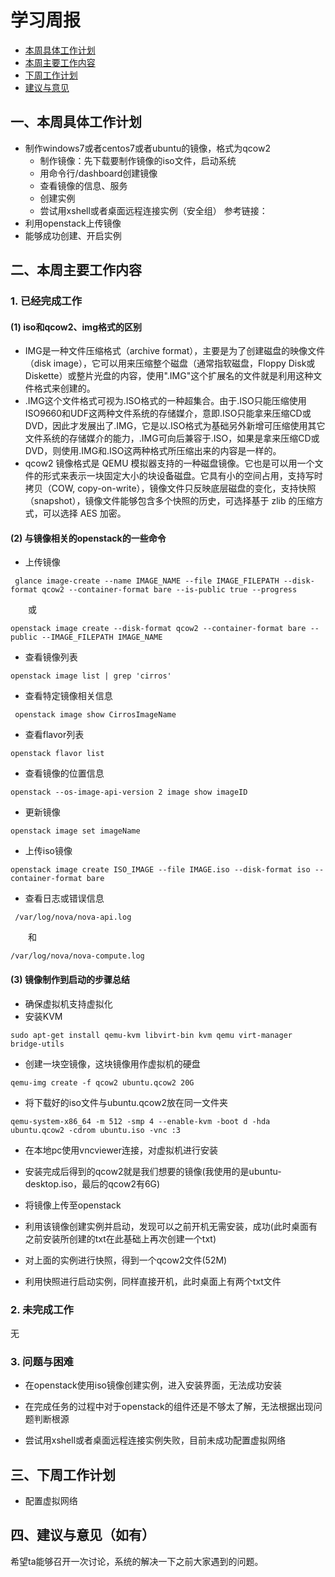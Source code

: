# 学习周报

* [本周具体工作计划](#一 )
* [本周主要工作内容](#二)
* [下周工作计划](#三)
* [建议与意见](#四)

<h2 id="一">一、本周具体工作计划</h2> 

- 制作windows7或者centos7或者ubuntu的镜像，格式为qcow2
  - 制作镜像：先下载要制作镜像的iso文件，启动系统
  - 用命令行/dashboard创建镜像
  - 查看镜像的信息、服务
  - 创建实例
  - 尝试用xshell或者桌面远程连接实例（安全组） 参考链接：
- 利用openstack上传镜像
- 能够成功创建、开启实例

<h2 id="二">二、本周主要工作内容</h2>

### 1. 已经完成工作
#### (1) iso和qcow2、img格式的区别
- IMG是一种文件压缩格式（archive format），主要是为了创建磁盘的映像文件（disk image），它可以用来压缩整个磁盘（通常指软磁盘，Floppy Disk或Diskette）或整片光盘的内容，使用".IMG"这个扩展名的文件就是利用这种文件格式来创建的。
- .IMG这个文件格式可视为.ISO格式的一种超集合。由于.ISO只能压缩使用ISO9660和UDF这两种文件系统的存储媒介，意即.ISO只能拿来压缩CD或DVD，因此才发展出了.IMG，它是以.ISO格式为基础另外新增可压缩使用其它文件系统的存储媒介的能力，.IMG可向后兼容于.ISO，如果是拿来压缩CD或DVD，则使用.IMG和.ISO这两种格式所压缩出来的内容是一样的。
- qcow2 镜像格式是 QEMU 模拟器支持的一种磁盘镜像。它也是可以用一个文件的形式来表示一块固定大小的块设备磁盘。它具有小的空间占用，支持写时拷贝（COW, copy-on-write），镜像文件只反映底层磁盘的变化，支持快照（snapshot），镜像文件能够包含多个快照的历史，可选择基于 zlib 的压缩方式，可以选择 AES 加密。
#### (2) 与镜像相关的openstack的一些命令
 - 上传镜像
 ```
  glance image-create --name IMAGE_NAME --file IMAGE_FILEPATH --disk-format qcow2 --container-format bare --is-public true --progress   
 ```
 　　或
 ```
 openstack image create --disk-format qcow2 --container-format bare --public --IMAGE_FILEPATH IMAGE_NAME
 ```
 - 查看镜像列表
 ```
 openstack image list | grep 'cirros'
 ```
 - 查看特定镜像相关信息
 ```
  openstack image show CirrosImageName
 ```
 - 查看flavor列表
 ```
 openstack flavor list
 ```
 - 查看镜像的位置信息
 ```
 openstack --os-image-api-version 2 image show imageID
 ```
 - 更新镜像
 ```
 openstack image set imageName
 ```
 - 上传iso镜像
 ```
 openstack image create ISO_IMAGE --file IMAGE.iso --disk-format iso --container-format bare
 ```
 - 查看日志或错误信息
 ```
  /var/log/nova/nova-api.log 
 ```
 　　和 
 ```
 /var/log/nova/nova-compute.log  
```
#### (3) 镜像制作到启动的步骤总结
- 确保虚拟机支持虚拟化
- 安装KVM
```
sudo apt-get install qemu-kvm libvirt-bin kvm qemu virt-manager bridge-utils
```
- 创建一块空镜像，这块镜像用作虚拟机的硬盘
```
qemu-img create -f qcow2 ubuntu.qcow2 20G
```
- 将下载好的iso文件与ubuntu.qcow2放在同一文件夹
```
qemu-system-x86_64 -m 512 -smp 4 --enable-kvm -boot d -hda ubuntu.qcow2 -cdrom ubuntu.iso -vnc :3
```
- 在本地pc使用vncviewer连接，对虚拟机进行安装

- 安装完成后得到的qcow2就是我们想要的镜像(我使用的是ubuntu-desktop.iso，最后的qcow2有6G)

- 将镜像上传至openstack

- 利用该镜像创建实例并启动，发现可以之前开机无需安装，成功(此时桌面有之前安装所创建的txt在此基础上再次创建一个txt)

- 对上面的实例进行快照，得到一个qcow2文件(52M)

- 利用快照进行启动实例，同样直接开机，此时桌面上有两个txt文件

### 2. 未完成工作

无

### 3. 问题与困难

- 在openstack使用iso镜像创建实例，进入安装界面，无法成功安装

- 在完成任务的过程中对于openstack的组件还是不够太了解，无法根据出现问题判断根源

- 尝试用xshell或者桌面远程连接实例失败，目前未成功配置虚拟网络

<h2 id="三">三、下周工作计划</h2>

- 配置虚拟网络

<h2 id="四">四、建议与意见（如有）</h2>
希望ta能够召开一次讨论，系统的解决一下之前大家遇到的问题。

